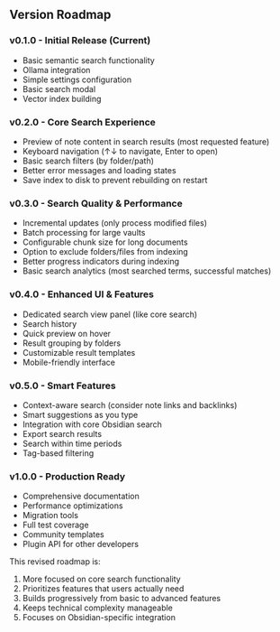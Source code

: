 ## Version Roadmap

### v0.1.0 - Initial Release (Current)

-   Basic semantic search functionality
-   Ollama integration
-   Simple settings configuration
-   Basic search modal
-   Vector index building

### v0.2.0 - Core Search Experience

-   Preview of note content in search results (most requested feature)
-   Keyboard navigation (↑↓ to navigate, Enter to open)
-   Basic search filters (by folder/path)
-   Better error messages and loading states
-   Save index to disk to prevent rebuilding on restart

### v0.3.0 - Search Quality & Performance

-   Incremental updates (only process modified files)
-   Batch processing for large vaults
-   Configurable chunk size for long documents
-   Option to exclude folders/files from indexing
-   Better progress indicators during indexing
-   Basic search analytics (most searched terms, successful matches)

### v0.4.0 - Enhanced UI & Features

-   Dedicated search view panel (like core search)
-   Search history
-   Quick preview on hover
-   Result grouping by folders
-   Customizable result templates
-   Mobile-friendly interface

### v0.5.0 - Smart Features

-   Context-aware search (consider note links and backlinks)
-   Smart suggestions as you type
-   Integration with core Obsidian search
-   Export search results
-   Search within time periods
-   Tag-based filtering

### v1.0.0 - Production Ready

-   Comprehensive documentation
-   Performance optimizations
-   Migration tools
-   Full test coverage
-   Community templates
-   Plugin API for other developers

This revised roadmap is:

1. More focused on core search functionality
2. Prioritizes features that users actually need
3. Builds progressively from basic to advanced features
4. Keeps technical complexity manageable
5. Focuses on Obsidian-specific integration
